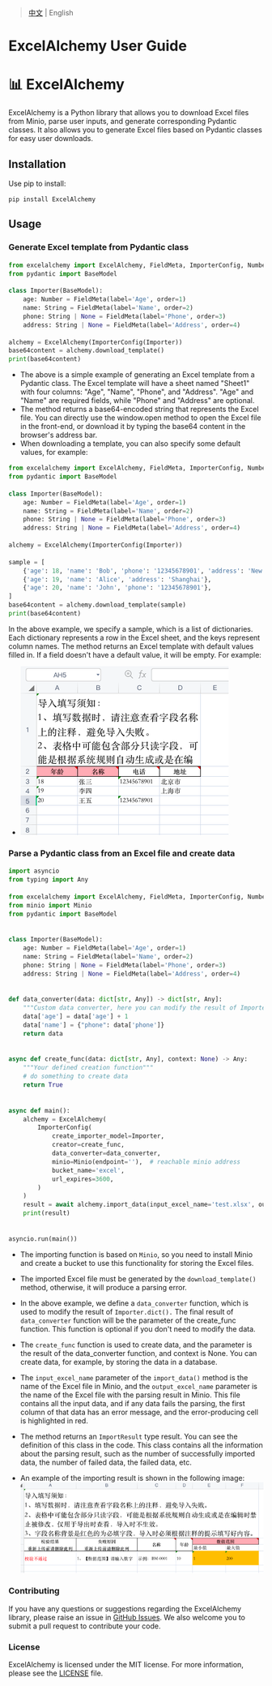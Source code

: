 > [中文](https://github.com/SundayWindy/ExcelAlchemy/blob/main/README_cn.md) | English
>

# ExcelAlchemy User Guide
# 📊 ExcelAlchemy

ExcelAlchemy is a Python library that allows you to download Excel files from Minio, parse user inputs, and generate corresponding Pydantic classes. It also allows you to generate Excel files based on Pydantic classes for easy user downloads.

## Installation

Use pip to install:

```
pip install ExcelAlchemy
```

## Usage

### Generate Excel template from Pydantic class

```python
from excelalchemy import ExcelAlchemy, FieldMeta, ImporterConfig, Number, String
from pydantic import BaseModel

class Importer(BaseModel):
    age: Number = FieldMeta(label='Age', order=1)
    name: String = FieldMeta(label='Name', order=2)
    phone: String | None = FieldMeta(label='Phone', order=3)
    address: String | None = FieldMeta(label='Address', order=4)

alchemy = ExcelAlchemy(ImporterConfig(Importer))
base64content = alchemy.download_template()
print(base64content)

```
* The above is a simple example of generating an Excel template from a Pydantic class. The Excel template will have a sheet named "Sheet1" with four columns: "Age", "Name", "Phone", and "Address". "Age" and "Name" are required fields, while "Phone" and "Address" are optional.
* The method returns a base64-encoded string that represents the Excel file. You can directly use the window.open method to open the Excel file in the front-end, or download it by typing the base64 content in the browser's address bar.
* When downloading a template, you can also specify some default values, for example:

```python
from excelalchemy import ExcelAlchemy, FieldMeta, ImporterConfig, Number, String
from pydantic import BaseModel

class Importer(BaseModel):
    age: Number = FieldMeta(label='Age', order=1)
    name: String = FieldMeta(label='Name', order=2)
    phone: String | None = FieldMeta(label='Phone', order=3)
    address: String | None = FieldMeta(label='Address', order=4)

alchemy = ExcelAlchemy(ImporterConfig(Importer))

sample = [
    {'age': 18, 'name': 'Bob', 'phone': '12345678901', 'address': 'New York'},
    {'age': 19, 'name': 'Alice', 'address': 'Shanghai'},
    {'age': 20, 'name': 'John', 'phone': '12345678901'},
]
base64content = alchemy.download_template(sample)
print(base64content)
```
In the above example, we specify a sample, which is a list of dictionaries. Each dictionary represents a row in the Excel sheet, and the keys represent column names. The method returns an Excel template with default values filled in. If a field doesn't have a default value, it will be empty. For example:
* ![image](https://github.com/SundayWindy/ExcelAlchemy/raw/main/images/001_sample_template.png)

### Parse a Pydantic class from an Excel file and create data

```python
import asyncio
from typing import Any

from excelalchemy import ExcelAlchemy, FieldMeta, ImporterConfig, Number, String
from minio import Minio
from pydantic import BaseModel


class Importer(BaseModel):
    age: Number = FieldMeta(label='Age', order=1)
    name: String = FieldMeta(label='Name', order=2)
    phone: String | None = FieldMeta(label='Phone', order=3)
    address: String | None = FieldMeta(label='Address', order=4)


def data_converter(data: dict[str, Any]) -> dict[str, Any]:
    """Custom data converter, here you can modify the result of Importer.dict()"""
    data['age'] = data['age'] + 1
    data['name'] = {"phone": data['phone']}
    return data


async def create_func(data: dict[str, Any], context: None) -> Any:
    """Your defined creation function"""
    # do something to create data
    return True


async def main():
    alchemy = ExcelAlchemy(
        ImporterConfig(
            create_importer_model=Importer,
            creator=create_func,
            data_converter=data_converter,
            minio=Minio(endpoint=''),  # reachable minio address
            bucket_name='excel',
            url_expires=3600,
        )
    )
    result = await alchemy.import_data(input_excel_name='test.xlsx', output_excel_name="test.xlsx")
    print(result)


asyncio.run(main())
```

* The importing function is based on `Minio`, so you need to install Minio and create a bucket to use this functionality for storing the Excel files.

* The imported Excel file must be generated by the `download_template()` method, otherwise, it will produce a parsing error.
* In the above example, we define a `data_converter` function, which is used to modify the result of `Importer.dict().` The final result of `data_converter` function will be the parameter of the create_func function. This function is optional if you don't need to modify the data.
* The `create_func` function is used to create data, and the parameter is the result of the data_converter function, and context is None. You can create data, for example, by storing the data in a database.
* The `input_excel_name` parameter of the `import_data()` method is the name of the Excel file in Minio, and the `output_excel_name` parameter is the name of the Excel file with the parsing result in Minio. This file contains all the input data, and if any data fails the parsing, the first column of that data has an error message, and the error-producing cell is highlighted in red.
* The method returns an `ImportResult` type result. You can see the definition of this class in the code. This class contains all the information about the parsing result, such as the number of successfully imported data, the number of failed data, the failed data, etc.
* An example of the importing result is shown in the following image:
![image](https://github.com/SundayWindy/ExcelAlchemy/raw/main/images/002_import_result.png)


### Contributing
If you have any questions or suggestions regarding the ExcelAlchemy library, please raise an issue in [GitHub Issues](https://github.com/SundayWindy/ExcelAlchemy/issues). We also welcome you to submit a pull request to contribute your code.

### License
ExcelAlchemy is licensed under the MIT license. For more information, please see the [LICENSE](https://github.com/SundayWindy/ExcelAlchemy/blob/main/LICENSE) file.
